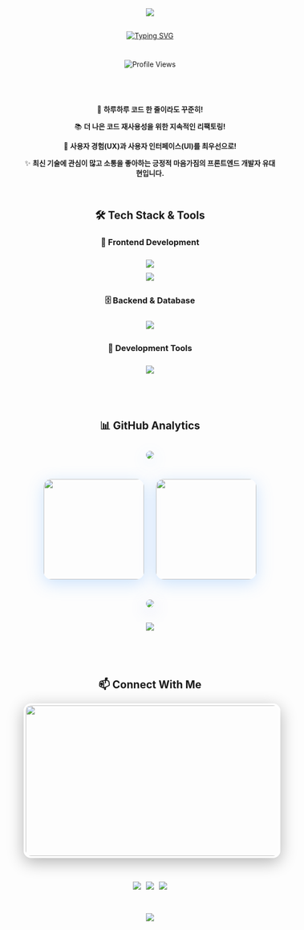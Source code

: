 <div align="center">
  <!-- 헤더 -->
  <img src="https://capsule-render.vercel.app/api?type=rect&color=0:1a1b27,30:2d3748,70:4a5568,100:2b6cb0&height=200&section=header&text=HELLO%20WORLD&fontSize=60&fontColor=ffffff&animation=twinkling&fontAlignY=38&desc=Front-end%20Developer%20YOO&descAlignY=60&descSize=22" />

  <!-- 타이핑 메세지 -->
  <div align="center" style="margin: 30px 0;">
    <a href="https://git.io/typing-svg">
      <img src="https://readme-typing-svg.herokuapp.com/?lines=🌟+A+line+of+code+a+day,+keeps+the+rust+away!;💪+A+better+me,+every+day!;✨+Keep+coding,+keep+growing!&font=JetBrains+Mono&center=true&width=600&height=100&color=58a6ff&vCenter=true&size=22&pause=1000" alt="Typing SVG" />
    </a>
  </div>

  <!-- 방문자 -->
  <div style="margin: 40px 0;">
    <img src="https://komarev.com/ghpvc/?username=Yooodh&label=Profile%20views&color=0e75b6&style=flat" alt="Profile Views" />
  </div>

  <br/>

  <!-- 자기소개 -->
  <div align="center">
    <p>🚀 <strong>하루하루 코드 한 줄이라도 꾸준히!</strong></p>
    <p>📚 <strong>더 나은 코드 재사용성을 위한 지속적인 리팩토링!</strong></p>
    <p>🎨 <strong>사용자 경험(UX)과 사용자 인터페이스(UI)를 최우선으로!</strong></p>
    <p>✨ <strong>최신 기술에 관심이 많고 소통을 좋아하는 긍정적 마음가짐의 프론트엔드 개발자 유대현입니다.</strong></p>
  </div>

  <br/>

  <!-- 기술 및 툴 -->
  ## 🛠️ Tech Stack & Tools
  
  ### 🎨 Frontend Development
  <div style="margin: 20px 0;">
    <img src="https://skillicons.dev/icons?i=html,css,sass,tailwind" style="margin: 5px;" />
    <br/>
    <img src="https://skillicons.dev/icons?i=js,ts,threejs,react,nextjs" style="margin: 5px;" />
  </div>

  ### 🗄️ Backend & Database
  <div style="margin: 20px 0;">
    <img src="https://skillicons.dev/icons?i=supabase,mysql,prisma" style="margin: 5px;" />
  </div>

  ### 🔧 Development Tools
  <div style="margin: 20px 0;">
    <img src="https://skillicons.dev/icons?i=git,github,notion,figma" style="margin: 5px;" />
  </div>

  <br/><br/>


  <!-- 스텟 -->
  ## 📊 GitHub Analytics
  <p align="center" style="margin: 30px 0;">
    <img src="https://github-readme-streak-stats-eight.vercel.app/?user=Yooodh&theme=transparent&hide_border=true&stroke=58a6ff&ring=58a6ff&fire=ff6b9d&currStreakLabel=58a6ff&background=00000000&dates=0679c3" style="border-radius: 15px; box-shadow: 0 8px 32px rgba(88, 166, 255, 0.2);" />
  </p>

   <!-- 스텟 -->
  <p align="center">
    <img height="200" src="https://github-readme-stats.vercel.app/api/top-langs/?username=Yooodh&bg_color=00000000&title_color=58a6ff&text_color=ffffff&icon_color=58a6ff&hide_border=true&border_radius=12&layout=compact&theme=transparent&langs_count=8" style="border-radius: 15px; box-shadow: 0 8px 32px rgba(88, 166, 255, 0.3); margin: 10px;" />
    <img height="200" src="https://github-readme-stats.vercel.app/api?username=Yooodh&bg_color=00000000&title_color=58a6ff&text_color=ffffff&icon_color=58a6ff&show_icons=true&hide_border=true&border_radius=12&theme=transparent&ring_color=58a6ff" style="border-radius: 15px; box-shadow: 0 8px 32px rgba(88, 166, 255, 0.3); margin: 10px;" />
  </p>


  <!-- 그래프 -->
  <div style="display: flex; justify-content: center; align-items: center; margin: 30px 0;">
    <a href="https://github.com/ashutosh00710/github-readme-activity-graph">
      <img src="https://github-readme-activity-graph.vercel.app/graph?username=Yooodh&bg_color=30,667eea,764ba2&color=ffffff&line=58a6ff&point=f472b6&area_color=667eea&theme=react-dark&area=true&hide_border=true&custom_title=My%20Contribution%20Graph&radius=10" style="border-radius: 15px; box-shadow: 0 8px 32px rgba(102, 126, 234, 0.3);" />
    </a>
  </div>


  <!-- 트로피 -->
  <div style="margin: 30px 0;">
    <img src="https://github-profile-trophy.vercel.app/?username=Yooodh&theme=radical&no-frame=false&no-bg=false&margin-w=4&row=1" />
  </div>

  <br/><br/>
  
  ## 📫 Connect With Me
  <!-- 농장 -->
  <div>
    <a href="mailto:eogus2604@hanmail.net">
      <img
        src="https://render.gitanimals.org/farms/Yooodh"
        width="600"
        height="300"
        style="border-radius: 15px; border: 4px solid white; box-shadow: 0 8px 32px rgba(0,0,0,0.3); transition: transform 0.3s ease;"
        onmouseover="this.style.transform='scale(1.02)'"
        onmouseout="this.style.transform='scale(1)'"
      />
    </a>
  </div>

  <br/>
  
  <!-- 메일 -->
  <div style="margin: 30px 0; display: flex; gap: 10px; justify-content: center;">
    <a href="mailto:eogus2604@gmail.com">
      <img src="https://img.shields.io/badge/G_mail-D14836?style=for-the-badge&logo=gmail&logoColor=white" />
    </a>
    <a href="mailto:eogus1532@naver.com">
      <img src="https://img.shields.io/badge/Naver_Mail-03C75A?style=for-the-badge&logo=naver&logoColor=white" />
    </a>
    <a href="mailto:eogus2604@hanmail.net">
      <img src="https://img.shields.io/badge/Daum_Mail-003366?style=for-the-badge&logo=data:image/svg+xml;base64,PHN2ZyB3aWR0aD0iMjQiIGhlaWdodD0iMjQiIHZpZXdCb3g9IjAgMCAyNCAyNCIgZmlsbD0ibm9uZSIgeG1sbnM9Imh0dHA6Ly93d3cudzMub3JnLzIwMDAvc3ZnIj4KPHRleHQgeD0iNTAlIiB5PSI1MCUiIGZvbnQtZmFtaWx5PSJBcmlhbCwgc2Fucy1zZXJpZiIgZm9udC1zaXplPSIzMCIgZm9udC13ZWlnaHQ9IjkwMCIgZmlsbD0iI0ZGRkZGRiIgdGV4dC1hbmNob3I9Im1pZGRsZSIgZG9taW5hbnQtYmFzZWxpbmU9ImNlbnRyYWwiPkQ8L3RleHQ+Cjwvc3ZnPgo=&logoColor=white" />
    </a>
  </div>

  <br/>

  <img src="https://capsule-render.vercel.app/api?type=rect&color=0:1a1b27,30:2d3748,70:4a5568,100:2b6cb0&height=150&section=footer&text=HAPPY%20CODING&fontSize=40&fontColor=ffffff&animation=twinkling&fontAlignY=38&desc=May%20your%20commits%20be%20many%20and%20your%20bugs%20be%20few%21&descAlignY=60&descSize=14" />
  </div>
